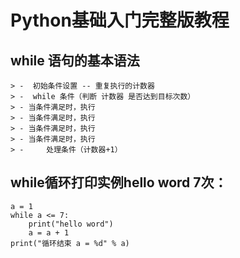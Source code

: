 # Python基础入门完整版教程
## while 语句的基本语法
```
> -  初始条件设置 -- 重复执行的计数器
> -  while 条件（判断 计数器 是否达到目标次数）
> - 当条件满足时，执行
> - 当条件满足时，执行
> - 当条件满足时，执行
> - 当条件满足时，执行
> -     处理条件（计数器+1）
```
## while循环打印实例hello word 7次：
```
a = 1
while a <= 7:
    print("hello word")
    a = a + 1
print("循环结束 a = %d" % a)
```